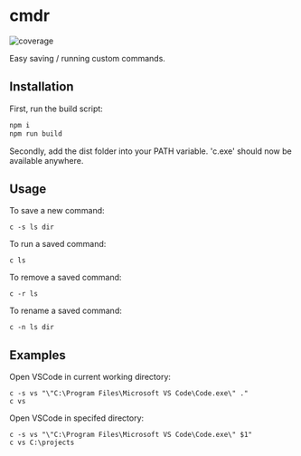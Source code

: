 # cmdr
![coverage](https://img.shields.io/badge/Coverage-100%25-green.svg)

Easy saving / running custom commands.

## Installation
First, run the build script:

```bash
npm i
npm run build
```

Secondly, add the dist folder into your PATH variable. 'c.exe' should now be available anywhere.

## Usage

To save a new command:
```
c -s ls dir
```

To run a saved command:
```
c ls
```

To remove a saved command:
```
c -r ls
```

To rename a saved command:
```
c -n ls dir
```

## Examples
Open VSCode in current working directory:
```
c -s vs "\"C:\Program Files\Microsoft VS Code\Code.exe\" ."
c vs
```

Open VSCode in specifed directory:
```
c -s vs "\"C:\Program Files\Microsoft VS Code\Code.exe\" $1"
c vs C:\projects
```
